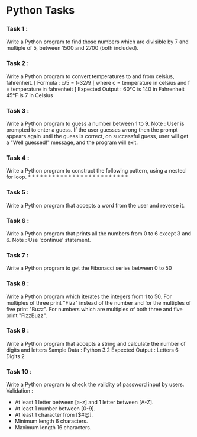 <h1>Python Tasks</h1>
<h3>Task 1 :</h3>
<p>Write a Python program to find those numbers which are divisible by 7 and multiple of 5, between 1500 and 2700 (both included). </p>
<h3>Task 2 :</h3>
<p>Write a Python program to convert temperatures to and from celsius, fahrenheit.  [ Formula : c/5 = f-32/9 [ where c = temperature in celsius and f = temperature in fahrenheit ]
Expected Output :
60°C is 140 in Fahrenheit
45°F is 7 in Celsius
</p>
<h3>Task 3 :</h3>
<p>Write a Python program to guess a number between 1 to 9.  
Note : User is prompted to enter a guess. If the user guesses wrong then the prompt appears again until the guess is correct, on successful guess, user will get a "Well guessed!" message, and the program will exit.
</p>
<h3>Task 4 :</h3>
<p>Write a Python program to construct the following pattern, using a nested for loop.
* 
* * 
* * * 
* * * * 
* * * * * 
* * * * 
* * * 
* * 
*
</p>
<h3>Task 5 :</h3>
<p>Write a Python program that accepts a word from the user and reverse it.  </p>
<h3>Task 6 :</h3>
<p>Write a Python program that prints all the numbers from 0 to 6 except 3 and 6.
Note : Use 'continue' statement.

</p>
<h3>Task 7 :</h3>
<p>Write a Python program to get the Fibonacci series between 0 to 50 
</p>
<h3>Task 8 :</h3>
<p>Write a Python program which iterates the integers from 1 to 50. For multiples of three print "Fizz" instead of the number and for the multiples of five print "Buzz". For numbers which are multiples of both three and five print "FizzBuzz".</p>
<h3>Task 9 :</h3>
<p>Write a Python program that accepts a string and calculate the number of digits and letters 
Sample Data : Python 3.2
Expected Output :
Letters 6
Digits 2
</p>
<h3>Task 10 :</h3>
<p>Write a Python program to check the validity of password input by users.  Validation :</p>
  <ul>
    <li>At least 1 letter between [a-z] and 1 letter between [A-Z].</li>
    <li>At least 1 number between [0-9].</li>
     <li>At least 1 character from [$#@].</li>
     <li>Minimum length 6 characters.</li>
     <li>Maximum length 16 characters.</li>
  </ul>
